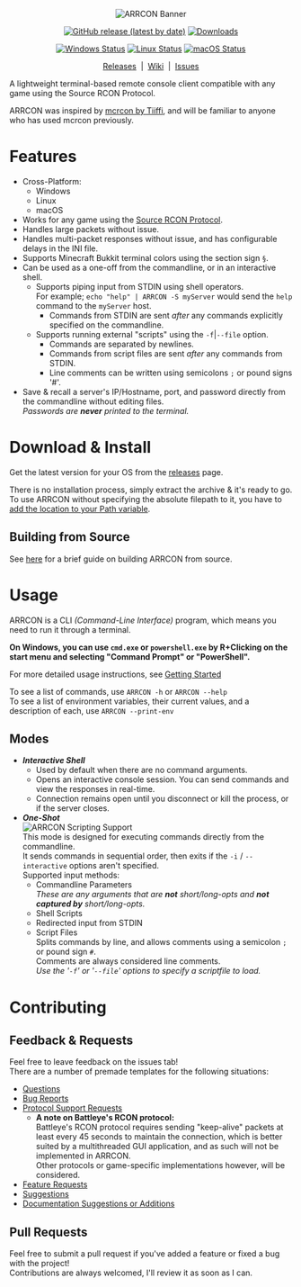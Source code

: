 <p align="center">
  <img
       src="https://i.imgur.com/yARb4DV.png"
       alt="ARRCON Banner"
  />
</p>  
<p align="center">
<p align="center">
  <a href="https://github.com/radj307/ARRCON/releases"><img alt="GitHub release (latest by date)" src="https://img.shields.io/github/v/release/radj307/ARRCON?color=ffffff&label=Version&logo=github&style=for-the-badge"></a>
  <nobr></nobr>
  <a href="https://github.com/radj307/ARRCON/releases"><img alt="Downloads" src="https://img.shields.io/github/downloads/radj307/ARRCON/total?label=Downloads&color=ffffff&logo=github&style=for-the-badge"></a>
</p>
<p align="center">
  <a href="https://github.com/radj307/ARRCON/actions/workflows/Windows.yml"><img alt="Windows Status" src="https://img.shields.io/github/workflow/status/radj307/ARRCON/Windows%20Smoketest?label=Windows&logo=github&style=for-the-badge"></a>
  <a href="https://github.com/radj307/ARRCON/actions/workflows/Linux.yml"><img alt="Linux Status" src="https://img.shields.io/github/workflow/status/radj307/ARRCON/Linux%20Smoketest?label=Linux&logo=github&style=for-the-badge"></a>
  <a href="https://github.com/radj307/ARRCON/actions/workflows/Windows.yml"><img alt="macOS Status" src="https://img.shields.io/github/workflow/status/radj307/ARRCON/macOS%20Smoketest?label=macOS&logo=github&style=for-the-badge"></a>
</p>
<p align="center">
  <a href="https://github.com/radj307/ARRCON/releases">Releases</a>&nbsp&nbsp|&nbsp&nbsp<a href="https://github.com/radj307/ARRCON/wiki">Wiki</a>&nbsp&nbsp|&nbsp&nbsp<a href="https://github.com/radj307/ARRCON/issues">Issues</a>
</p>

A lightweight terminal-based remote console client compatible with any game using the Source RCON Protocol.  

ARRCON was inspired by [mcrcon by Tiiffi](https://github.com/Tiiffi/mcrcon), and will be familiar to anyone who has used mcrcon previously.  

# Features
  - Cross-Platform:
    - Windows
    - Linux
    - macOS
  - Works for any game using the [Source RCON Protocol](https://developer.valvesoftware.com/wiki/Source_RCON_Protocol).
  - Handles large packets without issue.
  - Handles multi-packet responses without issue, and has configurable delays in the INI file.
  - Supports Minecraft Bukkit terminal colors using the section sign `§`.
  - Can be used as a one-off from the commandline, or in an interactive shell.
    - Supports piping input from STDIN using shell operators.  
      For example; `echo "help" | ARRCON -S myServer` would send the `help` command to the `myServer` host.
        - Commands from STDIN are sent _after_ any commands explicitly specified on the commandline.
    - Supports running external "scripts" using the `-f`\|`--file` option.
      - Commands are separated by newlines.
      - Commands from script files are sent _after_ any commands from STDIN.
      - Line comments can be written using semicolons `;` or pound signs '#'.
  - Save & recall a server's IP/Hostname, port, and password directly from the commandline without editing files.  
    _Passwords are __never__ printed to the terminal._
    

# Download & Install
Get the latest version for your OS from the [releases](https://github.com/radj307/ARRCON/releases) page.

There is no installation process, simply extract the archive & it's ready to go.  
To use ARRCON without specifying the absolute filepath to it, you have to [add the location to your Path variable](https://github.com/radj307/ARRCON/wiki/Adding-To-Path).

## Building from Source
See [here](https://github.com/radj307/ARRCON/wiki/Building-from-Source) for a brief guide on building ARRCON from source.


# Usage
ARRCON is a CLI _(Command-Line Interface)_ program, which means you need to run it through a terminal.  

__On Windows, you can use `cmd.exe` or `powershell.exe` by R+Clicking on the start menu and selecting "Command Prompt" or "PowerShell".__  

For more detailed usage instructions, see [Getting Started](https://github.com/radj307/ARRCON/wiki)

To see a list of commands, use `ARRCON -h` or `ARRCON --help`  
To see a list of environment variables, their current values, and a description of each, use `ARRCON --print-env`


## Modes
- ___Interactive Shell___
  - Used by default when there are no command arguments.
  - Opens an interactive console session. You can send commands and view the responses in real-time.
  - Connection remains open until you disconnect or kill the process, or if the server closes.
- ___One-Shot___  
  ![ARRCON Scripting Support](https://i.imgur.com/oPX47RD.png)  
  This mode is designed for executing commands directly from the commandline.  
  It sends commands in sequential order, then exits if the `-i` / `--interactive` options aren't specified.  
  Supported input methods:
    - Commandline Parameters  
      _These are any arguments that are __not__ short/long-opts and __not captured by__ short/long-opts._
    - Shell Scripts
    - Redirected input from STDIN
    - Script Files  
      Splits commands by line, and allows comments using a semicolon `;` or pound sign `#`.   
      Comments are always considered line comments.  
      _Use the '`-f`' or '`--file`' options to specify a scriptfile to load._

# Contributing

## Feedback & Requests
Feel free to leave feedback on the issues tab!  
There are a number of premade templates for the following situations:
- [Questions](https://github.com/radj307/ARRCON/issues/new?assignees=radj307&labels=question&template=question.md&title=%5BQUESTION%5D+)
- [Bug Reports](https://github.com/radj307/ARRCON/issues/new?assignees=radj307&labels=bug&template=bug-report.md&title=%5BBUG%5D+%E2%80%A6)
- [Protocol Support Requests](https://github.com/radj307/ARRCON/issues/new?assignees=radj307&labels=bug%2C+enhancement%2C+support&template=support-request.md&title=Unsupported+Title%3A+%3Ctitle%3E)  
  - __A note on Battleye's RCON protocol:__  
    Battleye's RCON protocol requires sending "keep-alive" packets at least every 45 seconds to maintain the connection, which is better suited by a multithreaded GUI application, and as such will not be implemented in ARRCON.  
    Other protocols or game-specific implementations however, will be considered.
- [Feature Requests](https://github.com/radj307/ARRCON/issues/new?assignees=&labels=enhancement%2C+new+feature+request&template=request-a-new-feature.md&title=%5BNEW%5D)
- [Suggestions](https://github.com/radj307/ARRCON/issues/new?assignees=&labels=&template=change-an-existing-feature.md&title=%5BCHANGE%5D+)
- [Documentation Suggestions or Additions](https://github.com/radj307/ARRCON/issues/new?assignees=&labels=documentation&template=documentation-request.md&title=%5BDOC%5D+)

## Pull Requests
Feel free to submit a pull request if you've added a feature or fixed a bug with the project!  
Contributions are always welcomed, I'll review it as soon as I can.
